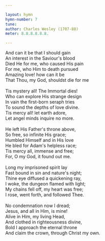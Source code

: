 ```yaml
---

layout: hymn
hymn-number: 7
tune: 
author: Charles Wesley (1707-88)
meter: 8.8.8.8.8.8.

---
```

And can it be that I should gain<br>An interest in the Saviour's blood<br>Died He for me, who caused His pain<br>For me, who Him to death pursued<br>Amazing love! how can it be<br>That Thou, my God, shouldst die for me<br><br>Tis mystery all! The Immortal dies!<br>Who can explore His strange design<br>In vain the first-born seraph tries<br>To sound the depths of love divine.<br>Tis mercy all! let earth adore,<br>Let angel minds inquire no more.<br><br>He left His Father's throne above,<br>So free, so infinite His grace;<br>Humbled Himself and in His love<br>He bled for Adam's helpless race;<br>Tis mercy all, immense and free;<br>For, O my God, it found out me.<br><br>Long my imprisoned spirit lay<br>Fast bound in sin and nature's night;<br>Thine eye diffused a quickening ray,<br>I woke, the dungeon flamed with light;<br>My chains fell off, my heart was free;<br>I rose, went forth, and followed Thee.<br><br>No condemnation now I dread;<br>Jesus, and all in Him, is mine!<br>Alive in Him, my living Head,<br>And clothed in righteousness divine,<br>Bold I approach the eternal throne<br>And claim the crown, through Christ my own.<br><br><br>
